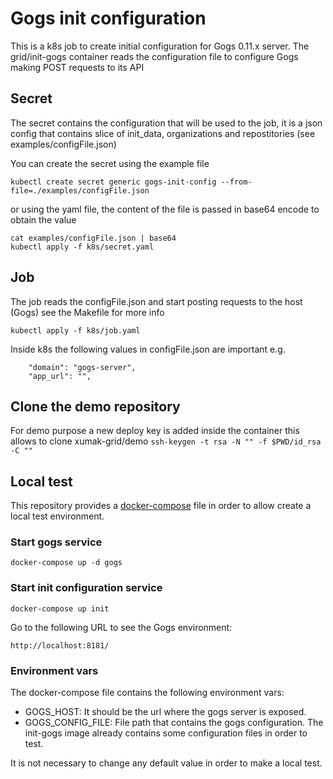 # Gogs init configuration

This is a k8s job to create initial configuration for Gogs 0.11.x server.
The grid/init-gogs container reads the configuration file to configure Gogs making POST requests to its API

## Secret

The secret contains the configuration that will be used to the job, it is a json config that contains slice of init_data, organizations and repostitories (see examples/configFile.json)

You can create the secret using the example file

```
kubectl create secret generic gogs-init-config --from-file=./examples/configFile.json

```

or using the yaml file, the content of the file is passed in base64 encode to obtain the value


```
cat examples/configFile.json | base64
kubectl apply -f k8s/secret.yaml
```

## Job

The job reads the configFile.json and start posting requests to the host (Gogs) see the Makefile for more info

`kubectl apply -f k8s/job.yaml`

Inside k8s the following values in configFile.json are important e.g.

```
    "domain": "gogs-server",
    "app_url": "",
```

## Clone the demo repository

For demo purpose a new deploy key is added inside the container this allows to clone xumak-grid/demo
`ssh-keygen -t rsa -N "" -f $PWD/id_rsa -C ""`


## Local test

This repository provides a [docker-compose](docker-compose.yml) file in order to allow create a local test environment.

### Start gogs service

    docker-compose up -d gogs

### Start init configuration service

    docker-compose up init

Go to the following URL to see the Gogs environment:

    http://localhost:8181/

### Environment vars
The docker-compose file contains the following environment vars:
* GOGS_HOST: It should be the url where the gogs server is exposed.
* GOGS_CONFIG_FILE: File path that contains the gogs configuration. The init-gogs image already contains some configuration files in order to test.

It is not necessary to change any default value in order to make a local test.